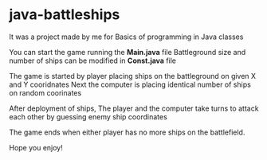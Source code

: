 # java-battleships
It was a project made by me for Basics of programming in Java classes

You can start the game running the **Main.java** file
Battleground size and number of ships can be modified in **Const.java** file 

The game is started by player placing ships on the battleground on given X and Y cooridnates
Next the computer is placing identical number of ships on random coorinates

After deployment of ships,
The player and the computer take turns to attack each other by guessing enemy ship coordinates

The game ends when either player has no more ships on the battlefield.
 
Hope you enjoy!
